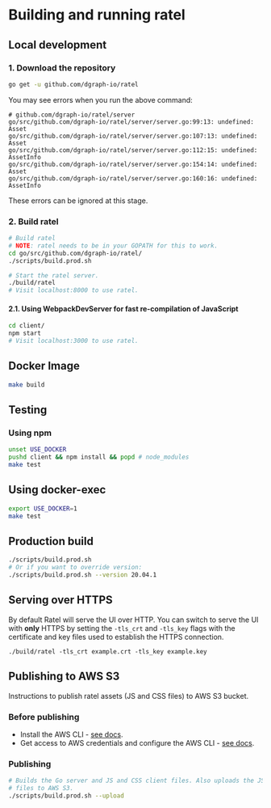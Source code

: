 # Building and running ratel

## Local development

### 1. Download the repository

```sh
go get -u github.com/dgraph-io/ratel
```

You may see errors when you run the above command:

```
# github.com/dgraph-io/ratel/server
go/src/github.com/dgraph-io/ratel/server/server.go:99:13: undefined: Asset
go/src/github.com/dgraph-io/ratel/server/server.go:107:13: undefined: Asset
go/src/github.com/dgraph-io/ratel/server/server.go:112:15: undefined: AssetInfo
go/src/github.com/dgraph-io/ratel/server/server.go:154:14: undefined: Asset
go/src/github.com/dgraph-io/ratel/server/server.go:160:16: undefined: AssetInfo
```

These errors can be ignored at this stage.

### 2. Build ratel

```sh
# Build ratel
# NOTE: ratel needs to be in your GOPATH for this to work.
cd go/src/github.com/dgraph-io/ratel/
./scripts/build.prod.sh

# Start the ratel server.
./build/ratel
# Visit localhost:8000 to use ratel.
```

#### 2.1. Using WebpackDevServer for fast re-compilation of JavaScript

```sh
cd client/
npm start
# Visit localhost:3000 to use ratel.
```

## Docker Image

```bash
make build
```

## Testing

### Using npm

```bash
unset USE_DOCKER
pushd client && npm install && popd # node_modules
make test
```

## Using docker-exec

```bash
export USE_DOCKER=1
make test
```


## Production build

```sh
./scripts/build.prod.sh
# Or if you want to override version:
./scripts/build.prod.sh --version 20.04.1
```

## Serving over HTTPS

By default Ratel will serve the UI over HTTP. You can switch to serve the UI with **only** HTTPS by
setting the `-tls_crt` and `-tls_key` flags with the certificate and key files used to establish the
HTTPS connection.

```
./build/ratel -tls_crt example.crt -tls_key example.key
```

## Publishing to AWS S3

Instructions to publish ratel assets (JS and CSS files)
to AWS S3 bucket.

### Before publishing

- Install the AWS CLI -
  [see docs](https://docs.aws.amazon.com/cli/latest/userguide/installing.html).
- Get access to AWS credentials and configure the AWS CLI -
  [see docs](https://docs.aws.amazon.com/cli/latest/userguide/cli-config-files.html).

### Publishing

```sh
# Builds the Go server and JS and CSS client files. Also uploads the JS and CSS
# files to AWS S3.
./scripts/build.prod.sh --upload
```

